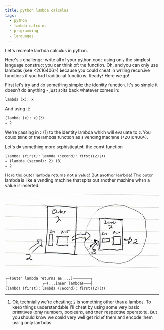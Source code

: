 ```yaml
---
title: python lambda calculus
tags:
  - python
  - lambda-calculus
  - programming
  - languages
---
```


Let's recreate lambda calculus in python. 

Here's a challenge: write all of your python code using only the simplest language construct you can think of: the function. Oh, and you can only use lambdas (see <2016406>) because you could cheat in writing recursive functions if you had traditional functions. Ready? Here we go! 

First let's try and do something simple: the identity function. It's so simple it doesn't do anything - just spits back whatever comes in:

```
lambda (x): x
```
And using it:

```
(lambda (x): x)(2)
⇒ 2
```
We're passing in `2` (1) to the identity lambda which will evaluate to `2`. You could think of the lambda function as a vending machine (<2016408>).

Let's do something more sophisticated: the const function.

```
(lambda (first): lambda (second): first)(2)(3)
⇒ (lambda (second): 2) (3)
⇒ 2 
```
Here the outer lambda returns not a value! But another lambda! The outer lambda is like a vending machine that spits out another machine when a value is inserted:

![lambda const machine](./static/lambdaMachineConst.jpeg)

```
┌─(outer lambda returns an ...)────────┐
│                ┌─(...inner lambda)───┤
(lambda (first): lambda (second): first)(2)(3)
```

---

1. Ok, technially we're cheating; `2` is something other than a lambda. To keep things understandable I'll cheat by using some very basic primitives (only numbers, booleans, and their respective operators). But you should know we could very well get rid of them and encode them using only lambdas.
